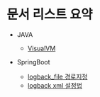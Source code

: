 # 문서 리스트 요약
* JAVA
    - [VisualVM](https://github.com/dongverine/document/blob/master/doc/JAVA_VisualVM.md)

* SpringBoot
    - [logback_file 경로지정](https://github.com/dongverine/document/blob/master/doc/SpringBoot_logback_config.md)
    - [logback xml 설정법](https://github.com/dongverine/document/blob/master/doc/logback.xml)